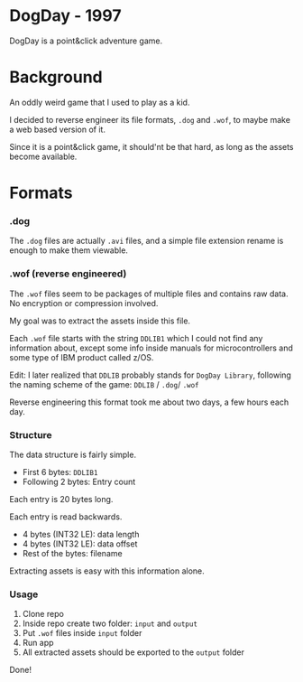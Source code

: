 # DogDay - 1997

DogDay is a point&click adventure game.

# Background

An oddly weird game that I used to play as a kid.

I decided to reverse engineer its file formats, `.dog` and `.wof`,
to maybe make a web based version of it.

Since it is a point&click game, it should'nt be that hard,
as long as the assets become available.

# Formats

### .dog
The `.dog` files are actually `.avi` files, and a simple file extension rename is enough to make them viewable.

### .wof (reverse engineered)
The `.wof` files seem to be packages of multiple files and contains raw data. No encryption or compression involved.

My goal was to extract the assets inside this file.

Each `.wof` file starts with the string `DDLIB1` which I could not
find any information about, except some info inside manuals for microcontrollers and some type of IBM product called z/OS.

Edit: I later realized that `DDLIB` probably stands for `DogDay Library`, following the naming scheme of the game: `DDLIB` / `.dog`/ `.wof`

Reverse engineering this format took me about two days, a few hours each day.


### Structure
The data structure is fairly simple.

- First 6 bytes: `DDLIB1`
- Following 2 bytes: Entry count

Each entry is 20 bytes long.

Each entry is read backwards.

- 4 bytes (INT32 LE): data length
- 4 bytes (INT32 LE): data offset
- Rest of the bytes: filename

Extracting assets is easy with this information alone.


### Usage

1. Clone repo
2. Inside repo create two folder: `input` and `output`
3. Put `.wof` files inside `input` folder
4. Run app
5. All extracted assets should be exported to the `output` folder

Done!